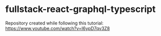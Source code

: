 # fullstack-react-graphql-typescript

Repository created while following this tutorial: https://www.youtube.com/watch?v=I6ypD7qv3Z8
